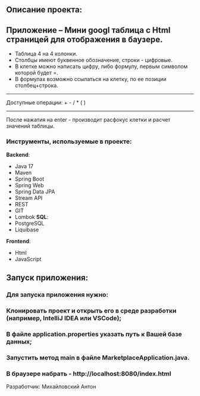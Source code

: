 
## Описание проекта:
## Приложение – Мини googl таблица c Html страницей для отображения в баузере.
- Таблица 4 на 4 колонки. 
- Столбцы имеют буквенное обозначение, строки - цифровые. 
- В клетке можно написать цифру, либо формулу, первым символом которой будет =. 
- В формулах возможно ссылаться на клетку, по ее позиции столбец+строка.
________________________________________
 Доступные операции: + - / * ( )
________________________________________

 После нажатия на enter - производит расфокус клетки и расчет значений таблицы.

### Инструменты, используемые в проекте:
**Backend**:
- Java 17
- Maven
- Spring Boot
- Spring Web
- Spring Data JPA
- Stream API
- REST
- GIT
- Lombok
**SQL**:
- PostgreSQL
- Liquibase

**Frontend**:
- Html
- JavaScript

## Запуск приложения:
### Для запуска приложения нужно:
### Клонировать проект и открыть его в среде разработки (например, IntelliJ IDEA или VSCode);
### В файле application.properties указать путь к Вашей базе данных;

### Запустить метод main в файле MarketplaceApplication.java.
### В браузере набрать - http://localhost:8080/index.html

Разработчик:
Михайловский Антон

 
